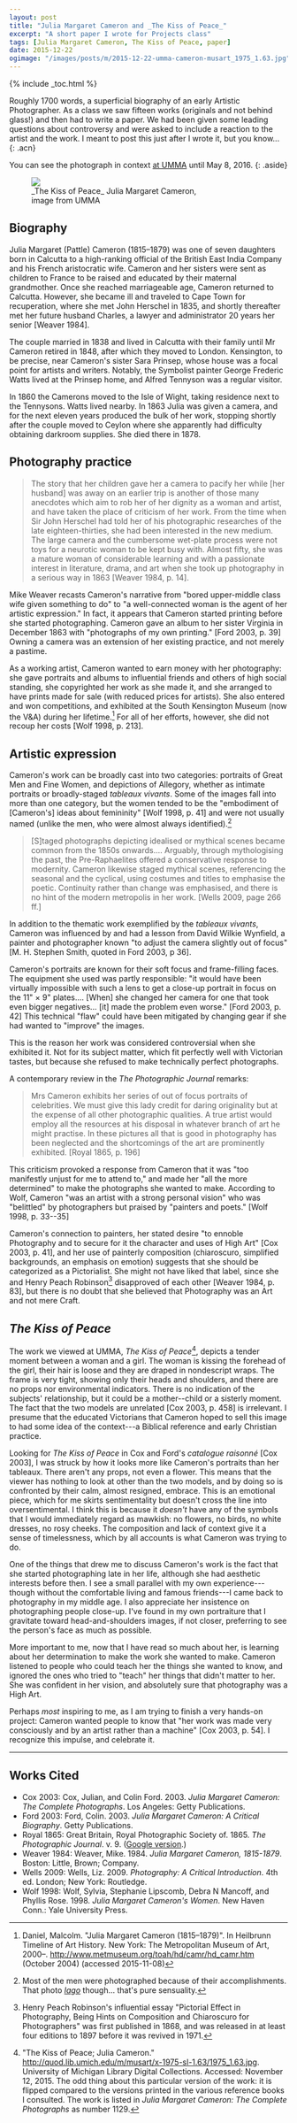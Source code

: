 ```yaml
---
layout: post
title: "Julia Margaret Cameron and _The Kiss of Peace_"
excerpt: "A short paper I wrote for Projects class"
tags: [Julia Margaret Cameron, The Kiss of Peace, paper]
date: 2015-12-22
ogimage: "/images/posts/m/2015-12-22-umma-cameron-musart_1975_1.63.jpg"
---
```


{% include _toc.html %}

Roughly 1700 words, a superficial biography of an early Artistic Photographer. As a class we saw fifteen works (originals and not behind glass!) and then had to write a paper. We had been given some leading questions about controversy and were asked to include a reaction to the artist and the work. I meant to post this just after I wrote it, but you know...  
{: .acn}

You can see the photograph in context [at UMMA](http://www.umma.umich.edu/view/exhibitions/2015-early-british-photographs.php) until May 8, 2016.
{: .aside}


<figure class="image-m">
  <img src="/images/posts/m/2015-12-22-umma-cameron-musart_1975_1.63.jpg">
  <figcaption>
    <span class="image-m-caption" markdown="1">_The Kiss of Peace_</span>
    <span class="image-m-credit">Julia Margaret Cameron, <br> image from UMMA</span>
  </figcaption>
</figure>


## Biography

Julia Margaret (Pattle) Cameron (1815–1879) was one of seven daughters born in Calcutta to a high-ranking official of the British East India Company and his French aristocratic wife. Cameron and her sisters were sent as children to France to be raised and educated by their maternal grandmother. Once she reached marriageable age, Cameron returned to Calcutta. However, she became ill and traveled to Cape Town for recuperation, where she met John Herschel in 1835, and shortly thereafter met her future husband Charles, a lawyer and administrator 20 years her senior [Weaver 1984].

The couple married in 1838 and lived in Calcutta with their family until Mr Cameron retired in 1848, after which they moved to London. Kensington, to be precise, near Cameron's sister Sara Prinsep, whose house was a focal point for artists and writers. Notably, the Symbolist painter George Frederic Watts lived at the Prinsep home, and Alfred Tennyson was a regular visitor.

In 1860 the Camerons moved to the Isle of Wight, taking residence next to the Tennysons. Watts lived nearby. In 1863 Julia was given a camera, and for the next eleven years produced the bulk of her work, stopping shortly after the couple moved to Ceylon where she apparently had difficulty obtaining darkroom supplies. She died there in 1878.

## Photography practice

> The story that her children gave her a camera to pacify her while [her husband] was away on an earlier trip is another of those many anecdotes which aim to rob her of her dignity as a woman and artist, and have taken the place of criticism of her work. From the time when Sir John Herschel had told her of his photographic researches of the late eighteen-thirties, she had been interested in the new medium. The large camera and the cumbersome wet-plate process were not toys for a neurotic woman to be kept busy with. Almost fifty, she was a mature woman of considerable learning and with a passionate interest in literature, drama, and art when she took up photography in a serious way in 1863 [Weaver 1984, p. 14].

Mike Weaver recasts Cameron's narrative from "bored upper-middle class wife given something to do" to "a well-connected woman is the agent of her artistic expression." In fact, it appears that Cameron started printing before she started photographing. Cameron gave an album to her sister Virginia in December 1863 with "photographs of my own printing." [Ford 2003, p. 39] Owning a camera was an extension of her existing practice, and not merely a pastime.

As a working artist, Cameron wanted to earn money with her photography: she gave portraits and albums to influential friends and others of high social standing, she copyrighted her work as she made it, and she arranged to have prints made for sale (with reduced prices for artists). She also entered and won competitions, and exhibited at the South Kensington Museum (now the V&A) during her lifetime.[^metmu] For all of her efforts, however, she did not recoup her costs [Wolf 1998, p. 213].

## Artistic expression

Cameron's work can be broadly cast into two categories: portraits of Great Men and Fine Women, and depictions of Allegory, whether as intimate portraits or broadly-staged _tableaux vivants_. Some of the images fall into more than one category, but the women tended to be the "embodiment of [Cameron's] ideas about femininity" [Wolf 1998, p. 41] and were not usually named (unlike the men, who were almost always identified).[^iago]

> [S]taged photographs depicting idealised or mythical scenes became common from the 1850s onwards.... Arguably, through mythologising the past, the Pre-Raphaelites offered a conservative response to modernity. Cameron likewise staged mythical scenes, referencing the seasonal and the cyclical, using costumes and titles to emphasise the poetic. Continuity rather than change was emphasised, and there is no hint of the modern metropolis in her work. [Wells 2009, page 266 ff.]

In addition to the thematic work exemplified by the _tableaux vivants_, Cameron was influenced by and had a lesson from David Wilkie Wynfield, a painter and photographer known "to adjust the camera slightly out of focus" [M. H. Stephen Smith, quoted in Ford 2003, p 36].

Cameron's portraits are known for their soft focus and frame-filling faces. The equipment she used was partly responsible: "it would have been virtually impossible with such a lens to get a close-up portrait in focus on the 11\" × 9\" plates.... [When] she changed her camera for one that took even bigger negatives... [it] made the problem even worse." [Ford 2003, p. 42] This technical "flaw" could have been mitigated by changing gear if she had wanted to "improve" the images.

This is the reason her work was considered controversial when she exhibited it. Not for its subject matter, which fit perfectly well with Victorian tastes, but because she refused to make technically perfect photographs.

A contemporary review in the _The Photographic Journal_ remarks:

> Mrs Cameron exhibits her series of out of focus portraits of celebrities. We must give this lady credit for daring originality but at the expense of all other photographic qualities. A true artist would employ all the resources at his disposal in whatever branch of art he might practise. In these pictures all that is good in photography has been neglected and the shortcomings of the art are prominently exhibited. [Royal 1865, p. 196]

This criticism provoked a response from Cameron that it was "too manifestly unjust for me to attend to," and made her "all the more determined" to make the photographs she wanted to make. According to Wolf, Cameron "was an artist with a strong personal vision" who was "belittled" by photographers but praised by "painters and poets." [Wolf 1998, p. 33--35]

Cameron's connection to painters, her stated desire "to ennoble Photography and to secure for it the character and uses of High Art" [Cox 2003, p. 41], and her use of painterly composition (chiaroscuro, simplified backgrounds, an emphasis on emotion) suggests that she should be categorized as a Pictorialist. She might not have liked that label, since she and Henry Peach Robinson[^essay] disapproved of each other [Weaver 1984, p. 83], but there is no doubt that she believed that Photography was an Art and not mere Craft.


## _The Kiss of Peace_

The work we viewed at UMMA, _The Kiss of Peace_[^umma], depicts a tender moment between a woman and a girl. The woman is kissing the forehead of the girl, their hair is loose and they are draped in nondescript wraps. The frame is very tight, showing only their heads and shoulders, and there are no props nor environmental indicators. There is no indication of the subjects' relationship, but it could be a mother--child or a sisterly moment. The fact that the two models are unrelated [Cox 2003, p. 458] is irrelevant. I presume that the educated Victorians that Cameron hoped to sell this image to had some idea of the context---a Biblical reference and early Christian practice.

Looking for _The Kiss of Peace_ in Cox and Ford's _catalogue raisonné_ [Cox 2003], I was struck by how it looks more like Cameron's portraits than her tableaux. There aren't any props, not even a flower. This means that the viewer has nothing to look at other than the two models, and by doing so is confronted by their calm, almost resigned, embrace. This is an emotional piece, which for me skirts sentimentality but doesn't cross the line into oversentimental. I think this is because it *doesn't* have any of the symbols that I would immediately regard as mawkish: no flowers, no birds, no white dresses, no rosy cheeks. The composition and lack of context give it a sense of timelessness, which by all accounts is what Cameron was trying to do.

One of the things that drew me to discuss Cameron's work is the fact that she started photographing late in her life, although she had aesthetic interests before then. I see a small parallel with my own experience---though without the comfortable living and famous friends---I came back to photography in my middle age. I also appreciate her insistence on photographing people close-up. I've found in my own portraiture that I gravitate toward head-and-shoulders images, if not closer, preferring to see the person's face as much as possible.

More important to me, now that I have read so much about her, is learning about her determination to make the work she wanted to make. Cameron listened to people who could teach her the things she wanted to know, and ignored the ones who tried to "teach" her things that didn't matter to her. She was confident in her vision, and absolutely sure that photography was a High Art.

Perhaps *most* inspiring to me, as I am trying to finish a very hands-on project: Cameron wanted people to know that "her work was made very consciously and by an artist rather than a machine" [Cox 2003, p. 54]. I recognize this impulse, and celebrate it.


[^umma]: "The Kiss of Peace; Julia Cameron." http://quod.lib.umich.edu/m/musart/x-1975-sl-1.63/1975_1.63.jpg. University of Michigan Library Digital Collections. Accessed: November 12, 2015. The odd thing about this particular version of the work: it is flipped compared to the versions printed in the various reference books I consulted. The work is listed in _Julia Margaret Cameron: The Complete Photographs_ as number 1129.

[^iago]: Most of the men were photographed because of their accomplishments. That photo [_Iago_](/images/posts/m/2015-12-22-iago-from-wikipedia.jpg "Iago, by Julia Margaret Cameron") though... that's pure sensuality.

[^metmu]: Daniel, Malcolm. "Julia Margaret Cameron (1815–1879)". In Heilbrunn Timeline of Art History. New York: The Metropolitan Museum of Art, 2000–. http://www.metmuseum.org/toah/hd/camr/hd_camr.htm (October 2004) (accessed 2015-11-08)

[^essay]: Henry Peach Robinson's influential essay "Pictorial Effect in Photography, Being Hints on Composition and Chiaroscuro for Photographers" was first published in 1868, and was released in at least four editions to 1897 before it was revived in 1971.

---

## Works Cited

* Cox 2003: Cox, Julian, and Colin Ford. 2003. _Julia Margaret Cameron: The Complete Photographs_. Los Angeles: Getty Publications.
* Ford 2003: Ford, Colin. 2003. _Julia Margaret Cameron: A Critical Biography_. Getty Publications.
* Royal 1865: Great Britain, Royal Photographic Society of. 1865. _The
Photographic Journal_. v. 9. ([Google version](https://books.google.com/books?id=v1pLAQAAIAAJ).)
* Weaver 1984: Weaver, Mike. 1984. _Julia Margaret Cameron, 1815-1879_. Boston: Little, Brown; Company.
* Wells 2009: Wells, Liz. 2009. _Photography: A Critical Introduction_. 4th ed. London; New York: Routledge.
* Wolf 1998: Wolf, Sylvia, Stephanie Lipscomb, Debra N Mancoff, and Phyllis Rose. 1998. _Julia Margaret Cameron's Women_. New Haven Conn.: Yale University Press.
